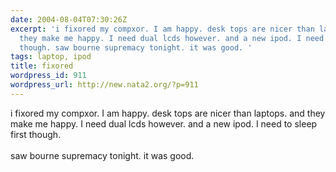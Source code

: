 ```yaml
---
date: 2004-08-04T07:30:26Z
excerpt: 'i fixored my compxor. I am happy. desk tops are nicer than laptops. and
  they make me happy. I need dual lcds however. and a new ipod. I need to sleep first
  though. saw bourne supremacy tonight. it was good. '
tags: laptop, ipod
title: fixored
wordpress_id: 911
wordpress_url: http://new.nata2.org/?p=911
---
```


i fixored my compxor. I am happy. desk tops are nicer than laptops. and they make me happy. I need dual lcds however. and a new ipod. I need to sleep first though. <br/><br/>saw bourne supremacy tonight. it was good. 
